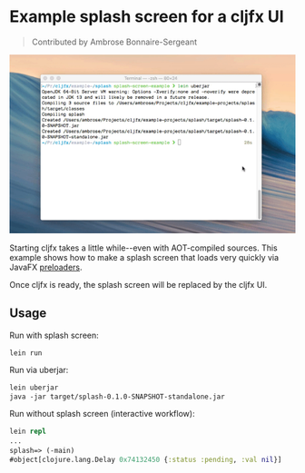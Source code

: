 # Example splash screen for a cljfx UI

> Contributed by Ambrose Bonnaire-Sergeant

![cljfx splash screen](images/cljfx-splash.gif)

Starting cljfx takes a little while--even with AOT-compiled sources.
This example shows how to make a splash screen that loads
very quickly via JavaFX [preloaders](https://docs.oracle.com/javafx/2/deployment/preloaders.htm).

Once cljfx is ready, the splash screen will be replaced by the cljfx UI.

## Usage

Run with splash screen:

```shell
lein run
```

Run via uberjar:

```shell
lein uberjar
java -jar target/splash-0.1.0-SNAPSHOT-standalone.jar
```

Run without splash screen (interactive workflow):

```clojure
lein repl
...
splash=> (-main)
#object[clojure.lang.Delay 0x74132450 {:status :pending, :val nil}]
```
